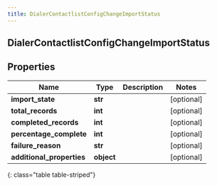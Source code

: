 ```yaml
---
title: DialerContactlistConfigChangeImportStatus
---
```

## DialerContactlistConfigChangeImportStatus

## Properties

|Name | Type | Description | Notes|
|------------ | ------------- | ------------- | -------------|
| **import_state** | **str** |  | [optional] |
| **total_records** | **int** |  | [optional] |
| **completed_records** | **int** |  | [optional] |
| **percentage_complete** | **int** |  | [optional] |
| **failure_reason** | **str** |  | [optional] |
| **additional_properties** | **object** |  | [optional] |
{: class="table table-striped"}


